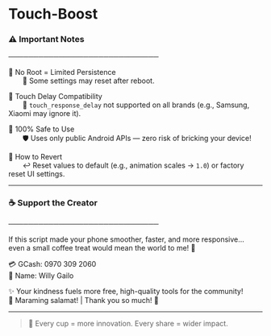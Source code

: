# Touch-Boost
### ⚠️ Important Notes
──────────────────────────────

🔹 No Root = Limited Persistence  
  🔄 Some settings may reset after reboot.

🔹 Touch Delay Compatibility  
  📱 `touch_response_delay` not supported on all brands (e.g., Samsung, Xiaomi may ignore it).

🔹 100% Safe to Use  
  🛡️ Uses only public Android APIs — zero risk of bricking your device!

🔹 How to Revert  
  ↩️ Reset values to default (e.g., animation scales → `1.0`) or factory reset UI settings.

---

### ☕ Support the Creator
──────────────────────────────

If this script made your phone smoother, faster, and more responsive…  
even a small coffee treat would mean the world to me! 💖

💳 GCash: 0970 309 2060  
👤 Name: Willy Gailo

✨ Your kindness fuels more free, high-quality tools for the community!  
🙏 Maraming salamat! | Thank you so much! 💙

---

> 🌟 Every cup = more innovation. Every share = wider impact.
